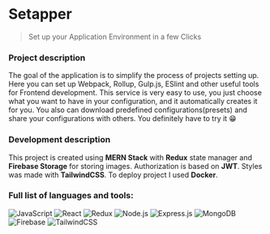 # Setapper

> Set up your Application Environment in a few Clicks

### Project description

The goal of the application is to simplify the process of projects setting up. Here you can set up Webpack, Rollup, Gulp.js, ESlint and other useful tools for Frontend development. This service is very easy to use, you just choose what you want to have in your configuration, and it automatically creates it for you. You also can download predefined configurations(presets) and share your configurations with others. You definitely have to try it 😁

### Development description

This project is created using **MERN Stack** with **Redux** state manager and **Firebase Storage** for storing images. Authorization is based on **JWT**. Styles was made with **TailwindCSS**. To deploy project I used **Docker**.

### Full list of languages and tools:

![JavaScript](https://img.shields.io/badge/JavaScript-F7DF1E?style=for-the-badge&logo=javascript&logoColor=black)
![React](https://img.shields.io/badge/React-20232A?style=for-the-badge&logo=react&logoColor=61DAFB)
![Redux](https://img.shields.io/badge/Redux-593D88?style=for-the-badge&logo=redux&logoColor=white)
![Node.js](https://img.shields.io/badge/Node.js-43853D?style=for-the-badge&logo=node.js&logoColor=white)
![Express.js](https://img.shields.io/badge/Express.js-404D59?style=for-the-badge&logo=express&logoColor=white)
![MongoDB](https://img.shields.io/badge/MongoDB-4EA94B?style=for-the-badge&logo=mongodb&logoColor=white)
![Firebase](https://img.shields.io/badge/Firebase-FFCB2B?style=for-the-badge&logo=firebase&logoColor=333333)
![TailwindCSS](https://img.shields.io/badge/Tailwind_CSS-38B2AC?style=for-the-badge&logo=tailwind-css&logoColor=white)

